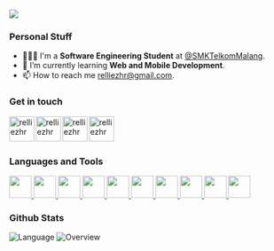 <h1 align="left">
    <img src="https://readme-typing-svg.herokuapp.com/?font=Righteous&color=4493F8&size=35&width=500&height=70&duration=3600&lines=Hello+World!+🌏;+I'm+Aurellie,+let's+connect!;" />
</h1>
<div>
    <h3>Personal Stuff</h3>
    <ul>
        <li>👩🏻‍💻 I'm a <b>Software Engineering Student</b> at <a href="https://www.smktelkom-mlg.sch.id/" target="blank">@SMKTelkomMalang</a>.</li>
        <li>📱 I’m currently learning <b>Web and Mobile Development</b>.</li>
        <li>📫 How to reach me <a href="mailto:relliezhr@gmail.com" target="blank">relliezhr@gmail.com</a>.</li>
    </ul>
</div>

<div>
    <h3 align="left">Get in touch</h3>
<p align="left">
	<a href="https://linkedin.com/in/relliezhr" target="blank">
		<img align="left" src="https://skillicons.dev/icons?i=linkedin" alt="relliezhr" height="45px"/>
	</a> &nbsp;
	<a href="https://github.com/relliezhr" target="_blank">
		<img align="left" src="https://skillicons.dev/icons?i=github" alt="relliezhr" height="45px"/>
    	</a>&nbsp;
	<a href="https://instagram.com/relliezhr" target="blank">
		<img align="left" src="https://skillicons.dev/icons?i=instagram" alt="relliezhr" height="45px"/>
	</a>&nbsp;
	<a href="https://discord.com/users/942656479410937886" target="blank">
		<img align="left" src="https://skillicons.dev/icons?i=discord" alt="relliezhr" height="45px"/>
	</a>&nbsp;
</p>
</div>
<br/>

<div>
	<h3 align="left">Languages and Tools</h3>
	<p align="left">
		<a href="https://flutter.dev/">
			<img src="https://skillicons.dev/icons?i=flutter" height="40px"/>
		</a>
		<a href="https://developer.android.com/studio">
			<img src="https://skillicons.dev/icons?i=androidstudio" height="40px"/>
		</a>
		<a href="https://kotlinlang.org/">
			<img src="https://skillicons.dev/icons?i=kotlin" height="40px"/>
		</a>
		<a href="https://dart.dev/">
			<img src="https://skillicons.dev/icons?i=dart" height="40px"/>
		</a>
		<a href="https://dev.java/">
			<img src="https://skillicons.dev/icons?i=java" height="40px"/>
		</a>
		<a href="https://www.figma.com/">
			<img src="https://skillicons.dev/icons?i=figma" height="40px"/>
		</a>
		<a href="https://github.com/">
			<img src="https://skillicons.dev/icons?i=github" height="40px"/>
		</a>
		<a href="https://code.visualstudio.com/docs">
			<img src="https://skillicons.dev/icons?i=vscode" height="40px"/>
		</a>
		<a href="https://html.com/">
			<img src="https://skillicons.dev/icons?i=html" height="40px"/>
		</a>
		<a href="https://purecss.io/">
			<img src="https://skillicons.dev/icons?i=css" height="40px"/>
		</a>
	</p>
</div>

<div>
	<h3 align="left">Github Stats</h3>
	
![Language](https://raw.githubusercontent.com/relliezhr/git-stats/main/generated_images/languages.svg?token=GHSAT0AAAAAACPBGX7XA6LSMZ47IYK7CCZ4ZRCSJJA)
![Overview](https://raw.githubusercontent.com/relliezhr/git-stats/main/generated_images/overview.svg?token=GHSAT0AAAAAACPBGX7W4IENQFCTWOWS7JGEZRCSLVA)

</div>
